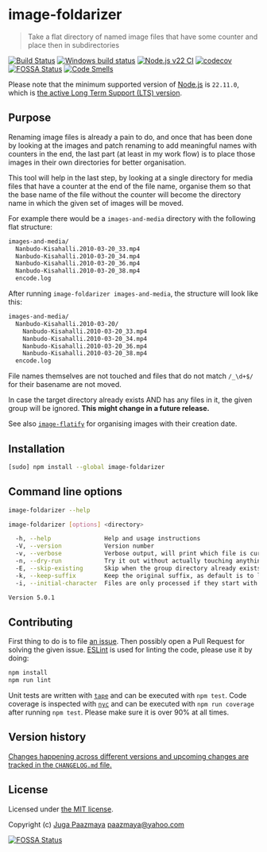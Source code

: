 # image-foldarizer

> Take a flat directory of named image files that have some counter and place then in subdirectories

[![Build Status](https://app.travis-ci.com/paazmaya/image-foldarizer.svg?branch=master)](https://app.travis-ci.com/paazmaya/image-foldarizer)
[![Windows build status](https://ci.appveyor.com/api/projects/status/d61hp15tmxnk6cfj/branch/master?svg=true)](https://ci.appveyor.com/project/paazmaya/image-foldarizer/branch/master)
[![Node.js v22 CI](https://github.com/paazmaya/image-foldarizer/actions/workflows/linting-and-unit-testing.yml/badge.svg)](https://github.com/paazmaya/image-foldarizer/actions/workflows/linting-and-unit-testing.yml)
[![codecov](https://codecov.io/gh/paazmaya/image-foldarizer/branch/master/graph/badge.svg)](https://codecov.io/gh/paazmaya/image-foldarizer)
[![FOSSA Status](https://app.fossa.io/api/projects/git%2Bgithub.com%2Fpaazmaya%2Fimage-foldarizer.svg?type=shield)](https://app.fossa.io/projects/git%2Bgithub.com%2Fpaazmaya%2Fimage-foldarizer?ref=badge_shield)
[![Code Smells](https://sonarcloud.io/api/project_badges/measure?project=paazmaya_image-foldarizer&metric=code_smells)](https://sonarcloud.io/dashboard?id=paazmaya_image-foldarizer)

Please note that the minimum supported version of [Node.js](https://nodejs.org/en/) is `22.11.0`, which is [the active Long Term Support (LTS) version](https://github.com/nodejs/Release#release-schedule).

## Purpose

Renaming image files is already a pain to do, and once that has been done by looking at
the images and patch renaming to add meaningful names with counters in the end,
the last part (at least in my work flow) is to place those images in their own directories
for better organisation.

This tool will help in the last step, by looking at a single directory for media files that
have a counter at the end of the file name, organise them so that the base name of the file
without the counter will become the directory name in which the given set of images will be moved.

For example there would be a `images-and-media` directory with the following flat structure:

```sh
images-and-media/
  Nanbudo-Kisahalli.2010-03-20_33.mp4
  Nanbudo-Kisahalli.2010-03-20_34.mp4
  Nanbudo-Kisahalli.2010-03-20_36.mp4
  Nanbudo-Kisahalli.2010-03-20_38.mp4
  encode.log
```

After running `image-foldarizer images-and-media`, the structure will look like this:

```sh
images-and-media/
  Nanbudo-Kisahalli.2010-03-20/
    Nanbudo-Kisahalli.2010-03-20_33.mp4
    Nanbudo-Kisahalli.2010-03-20_34.mp4
    Nanbudo-Kisahalli.2010-03-20_36.mp4
    Nanbudo-Kisahalli.2010-03-20_38.mp4
  encode.log
```

File names themselves are not touched and files that do not match `/_\d+$/` for their basename
are not moved.

In case the target directory already exists AND has any files in it, the given group will be ignored.
**This might change in a future release.**

See also [`image-flatify`](https://github.com/paazmaya/image-flatify) for organising images with their creation date.

## Installation

```sh
[sudo] npm install --global image-foldarizer
```

## Command line options

```sh
image-foldarizer --help
```

```sh
image-foldarizer [options] <directory>

  -h, --help               Help and usage instructions
  -V, --version            Version number
  -v, --verbose            Verbose output, will print which file is currently being processed
  -n, --dry-run            Try it out without actually touching anything
  -E, --skip-existing      Skip when the group directory already exists
  -k, --keep-suffix        Keep the original suffix, as default is to lowercase
  -i, --initial-character  Files are only processed if they start with a character, as oppose to a number

Version 5.0.1
```

## Contributing

First thing to do is to file [an issue](https://github.com/paazmaya/image-foldarizer/issues).
Then possibly open a Pull Request for solving the given issue.
[ESLint](http://eslint.org/) is used for linting the code, please use it by doing:

```sh
npm install
npm run lint
```

Unit tests are written with [`tape`](https://github.com/substack/tape) and can be executed with `npm test`.
Code coverage is inspected with [`nyc`](https://github.com/istanbuljs/nyc) and
can be executed with `npm run coverage` after running `npm test`.
Please make sure it is over 90% at all times.

## Version history

[Changes happening across different versions and upcoming changes are tracked in the `CHANGELOG.md` file.](CHANGELOG.md)

## License

Licensed under [the MIT license](LICENSE).

Copyright (c) [Juga Paazmaya](https://paazmaya.fi) <paazmaya@yahoo.com>

[![FOSSA Status](https://app.fossa.io/api/projects/git%2Bgithub.com%2Fpaazmaya%2Fimage-foldarizer.svg?type=large)](https://app.fossa.io/projects/git%2Bgithub.com%2Fpaazmaya%2Fimage-foldarizer?ref=badge_large)
